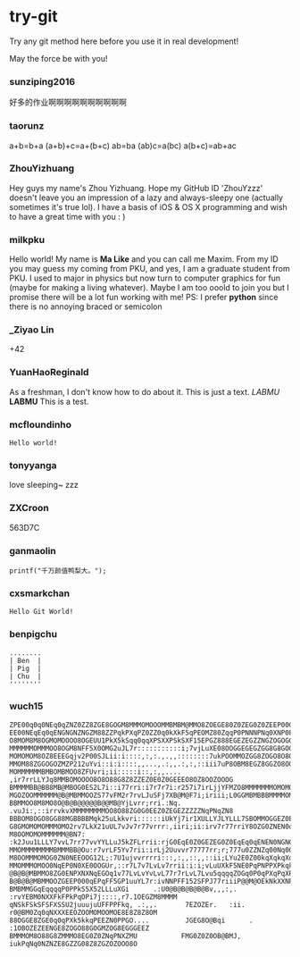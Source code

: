 try-git
=======

Try any git method here before you use it in real development!

May the force be with you!

### sunziping2016
好多的作业啊啊啊啊啊啊啊啊啊啊

### taorunz
a+b=b+a
(a+b)+c=a+(b+c)
ab=ba
(ab)c=a(bc)
a(b+c)=ab+ac

### ZhouYizhuang
Hey guys my name's Zhou Yizhuang. Hope my GitHub ID 'ZhouYzzz' doesn't leave you an impression of a lazy and always-sleepy one (actually sometimes it's true lol). I have a basis of iOS & OS X programming and wish to have a great time with you : )

### milkpku
Hello world! My name is **Ma Like** and you can call me Maxim. From my ID you may guess my coming from PKU, and yes, I am a graduate student from PKU. I used to major in physics but now turn to computer graphics for fun (maybe for making a living whatever). Maybe I am too ooold to join you but I promise there will be a lot fun working with me! PS: I prefer **python** since there is no annoying braced or semicolon

### _Ziyao Lin
+42

### YuanHaoReginald
As a freshman, I don't know how to do about it. This is just a text.
*LABMU* **LABMU**
This is a test.

### mcfloundinho
`Hello world!`

### tonyyanga
love sleeping~
zzz

### ZXCroon
563D7C

### ganmaolin

    printf("千万颜值鸭梨大。");

### cxsmarkchan
`Hello Git World!`

### benpigchu
```
........
| Ben  |
| Pig  |
| Chu  |
''''''''
```

### wuch15
```
ZPE00q0q0NEq0qZNZ0ZZ8ZGE8GOGM8MMMOMOOOMMBMBM@MMO8ZOEGE80Z0ZEG0Z0ZEEP00G0GEGEGZGZZqZX0X0PNPqqEE00EqZ0
EE00NEqEq0qENGNGNZNGZM88ZZPqkPXqPZ0ZZ0q0kXkF5qPEOMZ80ZqqP0PNNNPNq0XNP0P0P0PNqEP0X0PPPqXqXqqNqEEEEEGM
O8MOM8M8OGMOMOOOO8OGEUU1PkX5kSqq0qqXPSXXPSkSXF15EPGZ888EGEZEGZZNGZOGOGO8O8O8OGOOM8OEEq0qEEZZGE88O8MB
MMMMMMOMMMOO8OGM8NFF5X0OMG2uJL7r:::::::::::i;7vjLuXE08OOGGEGEGZGG8G8GOGO8OGO8OGOEEXPkPPqPqXP08ZGGOGM
MOMOMOM8OZ8EEEGqjv2P00SJLii:i::::,:,:.,.,,::::::::7ukPOOMMOZGG8ZOGO8O8O8OOOOOGOGZ0E0800PSS0E8OONE0ZZ
MMOM88ZGGOGOZMZP212uYvi::i:i::::,,...,.:,,.:,:,::iii7uP8OBM8EGZ8GGZO8OG8G8G80ZEEEG0GEO0qqZE88800NENG
MOMMMMMMBMBOMBMOO8ZFUvri;ii:::::i::,:,,.... ,ir7rrLLYJq8MMBOMOOOO8O8O88G8Z8ZZEZ0E0Z0GEEEO8OZ8OOZOOOG
BMMMMBB@BB8MB@MBOG0ES2L7i::i77rri:i7r7r7i:r257i7irLjjYFMZO8MMMMMMMOMOMOM8GZ80ZNZNE0EZZ0ZGOZ888EGEZZO
MGOZOOMMMMMM@B@MBMMOOZS77vFM2r7rvLJuSFj7XB@M@F7i;iriii;L0GGMBMBBBMMMMOMOOGOZZ0EEE0Z0ZEENGGMZMNZqPXqE
BBMMOO8M8MO8O@B@B@@@@@B@@MB@YjLvrr;rri.:Nq. .vuJi:,::irrvkvXMMMMMMMMOO8O88ZG0G0EEZ0ZEGEZZZZZNqPNqZN8
BBBOM8OGO8GG88MGBBBBMqk25uLkkvri::::::iUkYj7ir1XULLYJLYLLL7SBOMMOGGEZ0ENZNZ0ENZNZNZGE0GEGq0XPXPPE0GG
G8GMOMOMOMMMOMO2rv7LkX21uUL7vJv7r77vrrr:,iiri;ii:irv7r77rriY8OZG0ZNEN0qENZ0Z0E0ENE0EqZNZ00q0PNX0GG0G
M8OOMOMOMMMMMM@BN7: :k2Juu1LLLY7vvL7rr77vvYYLLuJ5kZFLrrii:rjG0EqE0Z0GEZEG0Z0EqEq0qENEN0NGNGEEqZGOZE0
MMOMMMMMMMMBMMMBB@Ou:r7vrLF5Yv7rii:irLj2Uuvvr77777rr;r;777u0ZZNZq00Nq0000000qEq0N00Z0ZqE0EZZ0EEOZOGM
M8OOMMMOMOG0ZN0NEEOOG12L;:7U1ujvvrrrri:::,:,,::,,::ii;LYu2E0Z00kqXqkqXqXPXqPNN0qNPENENZ0E0G08ZOOOOMM
MMOMMMOMOO0NqEP0N0XE0OOGUr,::r7L7v7LvLv7rrii:i:i;vLuUXkF5NE0PqPNPPXPkqkPXqPNqE0ENEN000EGEGZGGOGMOMOM
@B@B@MBMMO8ZG0ENPXNXNqEGOq1v77LvLvYvLvL77r7rLvL7Lvu5qqqqZOGq0P0qPXqPqXPqNqqqqq80Z8OOO8OZMG8GOG8OO8MO
B@B@B@MBMMOOZGEEP000qEPqFF5GP1uuYL7r:ivNNPFF152SFPJ77riiiP@@M@OEkNkXXNP0NNqGZZ1PESXSkSN01EG8G8O8ZMOM
BMBMMGGqEqqqqP0PPkS5X52LLLuXGi      .:U0@B@B@B@B@Bv,,,:,. :rvYEBM0NXXFkFPkPqOPi7j::::,r7.1OEGZM8MMMM
qNSkFSkSFSFXSSU2juuujuUFFPPFkq, .:,,.       7EZOZEr.   :ii.    r0@BM0Zq0qNXXXEEOZOOMOMOOMOE8E8Z8Z8OM
88OGGE8ZGE0q0qPXk5kkqPEEZN0PPGO....         JGEG8O@Bqi      .    :1OBOZEZEENGE8ZOGO88GOGMZOG8EGGGEEZ
BMMMOM8O88G8ZMMMO8EG0Z0ZNqPNXZMU           FMG0Z0Z0OB@BMJ,          iukPqNq0NZNZE8GZZG08Z8ZGZOZOOO8O
```